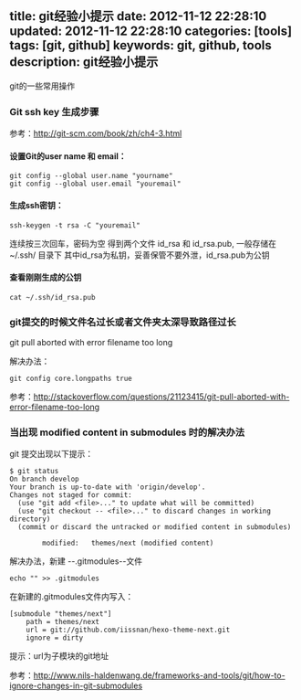 title: git经验小提示
date: 2012-11-12 22:28:10
updated: 2012-11-12 22:28:10
categories: [tools]
tags: [git, github]
keywords: git, github, tools
description: git经验小提示
---


git的一些常用操作




<!--more-->

### Git ssh key 生成步骤

参考：<http://git-scm.com/book/zh/ch4-3.html>

#### 设置Git的user name 和 email：
	git config --global user.name "yourname"
    git config --global user.email "youremail"

#### 生成ssh密钥：
	ssh-keygen -t rsa -C "youremail"
连续按三次回车，密码为空
得到两个文件 id_rsa 和 id_rsa.pub, 一般存储在 ~/.ssh/ 目录下
其中id_rsa为私钥，妥善保管不要外泄，id_rsa.pub为公钥

#### 查看刚刚生成的公钥
	cat ~/.ssh/id_rsa.pub




### git提交的时候文件名过长或者文件夹太深导致路径过长
git pull aborted with error filename too long

解决办法：

	git config core.longpaths true

参考：<http://stackoverflow.com/questions/21123415/git-pull-aborted-with-error-filename-too-long>





### 当出现 modified content in submodules 时的解决办法

git 提交出现以下提示：

	$ git status
	On branch develop
	Your branch is up-to-date with 'origin/develop'.
	Changes not staged for commit:
	  (use "git add <file>..." to update what will be committed)
	  (use "git checkout -- <file>..." to discard changes in working directory)
	  (commit or discard the untracked or modified content in submodules)

	        modified:   themes/next (modified content)

解决办法，新建 --.gitmodules--文件

	echo "" >> .gitmodules

在新建的.gitmodules文件内写入：

	[submodule "themes/next"]
		path = themes/next
	    url = git://github.com/iissnan/hexo-theme-next.git
	    ignore = dirty

提示：url为子模块的git地址

参考：http://www.nils-haldenwang.de/frameworks-and-tools/git/how-to-ignore-changes-in-git-submodules


